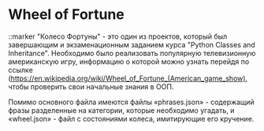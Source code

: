 # Wheel of Fortune
 ::marker "Колесо Фортуны" - это один из проектов, который был завершающим и экзаменационным заданием курса "Python Classes and Inheritance". Необходимо было реализовать популярную телевизионную американскую игру, информацию о которой можно узнать перейдя по ссылке (https://en.wikipedia.org/wiki/Wheel_of_Fortune_(American_game_show), чтобы проверить свои начальные знания в ООП. 

  Помимо основного файла  имеются файлы «phrases.json» - содержащий фразы разделенные на категории, которые необходимо угадать, и «wheel.json» - файл с состояниями колеса, имитирующие его кручение.
